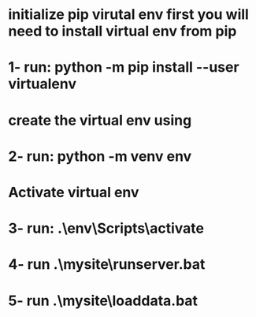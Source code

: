 # initialize pip virutal env first you will need to install virtual env from pip

# 1- run: python -m pip install --user virtualenv

# create the virtual env using

# 2- run: python -m venv env

# Activate virtual env

# 3- run: .\env\Scripts\activate

# 4- run .\mysite\runserver.bat

# 5- run .\mysite\loaddata.bat
